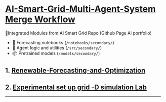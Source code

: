 #  [AI-Smart-Grid-Multi-Agent-System Merge Workflow](https://attend.ieee.org/appeec-2025/call-for-papers/)

🔗Integrated Modules from AI Smart Grid Repo (Github Page AI portfolio) 
- 📘 Forecasting notebooks (`/notebooks/secondary/`)
- 🧠 Agent logic and utilities (`/src/secondary/`)
- 📦 Pretrained models (`/models/secondary/`)

 ## 1. [Renewable-Forecasting-and-Optimization](https://github.com/Ishita95-harvad/AI-Smart-Grid-Multi-Agent-System-for-Renewable-Forecasting-and-Optimization)
## 2. [Experimental set up grid -D simulation Lab](https://github.com/Ishita95-harvad/EXPERIMENTAL-SET-UP-MAS-Grid-LAB-D-SIMULATION)

----------------------------------------------------------------------------------------------------------------------------------------------


